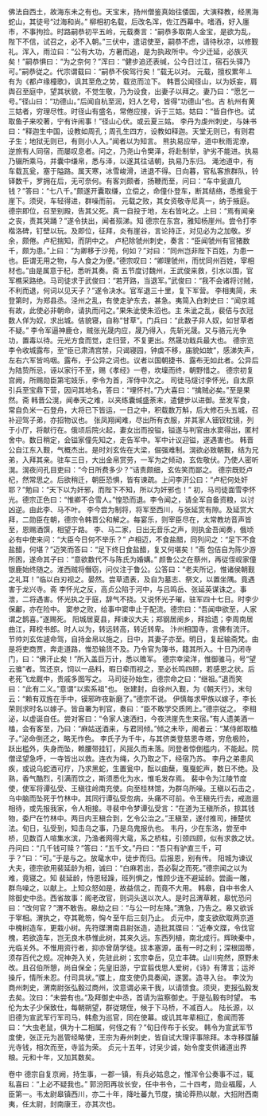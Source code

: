 <!-- { "loadSidebar": true } -->
佛法自西土，故海东未之有也。天宝末，扬州僧鉴真始往倭国，大演释教，经黑海蛇山，其徒号“过海和尚。”
柳相初名载，后改名浑，佐江西幕中。嗜酒，好入廛市，不事拘捡。时路嗣恭初平五岭，元载奏言：“嗣恭多取南人金宝，是欲为乱，陛下不信，试召之，必不入朝。”三伏中，遣诏使至，嗣恭不虑，请待秋凉，以修觐礼。浑入，雨泣曰：“公有大功，方暑而追，是为执政所中。今少迁延，必族灭矣！”嗣恭惧曰：“为之奈何？”浑曰：“健步追还表缄，公今日过江，宿石头驿乃可。”嗣恭従之。代宗谓载曰：“嗣恭不俟驾行矣！”载无以对。
元载，擅权累年⊥有为《都卢缘橦歌》，讽其至危之势，载览而泣下。
韩晋公闻径山，以为妖妄，肩舆召至庭中，望其状貌，不觉生敬，乃为设食，出妻子以拜之。妻乃曰：“愿乞一号。”径山曰：“功德山。”后闻自杭至润，妇人乞号，皆得“功德山”也。古 杭州有黄三姑者，穷理尽性。时径山有盛名，常倦应接，诉于三姑。姑曰：“皆自作也。试取鱼子来咬著，宁有许闹事！”径山心伏。或云夏三姑。
李丹为虔州刺史，与妹书曰：“释迦生中国，设教如周孔；周孔生四方，设教如释迦。天堂无则已，有则君子生；地狱无则已，有则小人入。”闻者以为知言。
熊执易应举，道中秋雨泥潦，逆旅有人同宿，而屡叹息者。问之，乃尧山令樊泽，将赴制举，驴劣不能进。执易乃辍所乘马，并囊中缣帛，悉与泽，以遂其往诘朝，执易乃东归。
渑池道中，有车载瓦瓮，塞于隘路。属天寒，冰雪峻滑，进退不得。日向暮，官私客旅群队，铃铎数千，罗拥在后，无可奈何。有客刘颇者，扬鞭而至，问曰：“车中瓮直几钱？”答曰：“七八千。”颇遂开囊取缣，立偿之，命僮仆登车，断其结络，悉推瓮于崖下。须臾，车轻得进，群噪而前。
元载之败，其女资敬寺尼真一，纳于掖庭。德宗即位，召至别殿，告其父死。真一自投于地，左右皆叱之。上曰：“焉有闻亲之丧，责其哭踊？”遂令扶出，闻者殒涕。知 德宗在东宫，雅知杨崖州。尝令打李楷洛碑，钉壁以玩。及即位，征拜，炎有崖谷，言论持正，对见必为之加敬。岁余，颇倦。卢杞揣知，而阴中之。
卢杞除虢州刺史，奏言：“臣闻虢州有官猪数千，颇为患。”上曰：“为卿移于沙苑，何如？”对曰：“同州岂非陛下百姓，为患一也。臣谓无用之物，与人食之为便。”德宗叹曰：“卿理虢州，而忧同州百姓，宰相材也。”由是属意于杞，悉听其奏。斋 五节度讨魏州，王武俊来救，引水以围，官军樵采路绝。马司徒求于武俊曰：“若开路，当退军。”武俊曰：“我不会诸将讨贼，不利而退，何词以见天子？”遂令决水。官军退三十里，复下军营。
李相夷简，未登第时，为郑县丞。泾州之乱，有使走驴东去，甚急。夷简入白刺史曰：“闻京城有故，此使必非朝命，请执而问之。”果朱泚使朱滔也。主 朱泚之乱，裴佶与衣冠数人佯为奴，求出城。佶貌寝，自称“甘草”。门兵曰：“此数子非人奴，如甘草者不疑。”
李令军逼神鹿仓，贼张光晟内应，晟乃得入，先斩光晟。又与骆元光争功，置毒以待。元光方食而觉，走归营，不复更出。然晟功戢兵最大也。
德宗览李令收城露布，至“臣已肃清宫禁，只谒寝园，钟虡不移，庙貌如故”，感涕失声，左右六军皆呜咽。露布，于公异之词也。议者以国朝捷书、露布无如此者。公异后为陆贽所忌，诬以家行不至，赐《孝经》一卷，坎壈而终，朝野惜之。
德宗初复宫阙，所赐勋臣第宅妓乐，李令为首，浑侍中次之。
司徒马燧讨李怀光，自太原引兵至宝鼎下营，因问其地名，答曰：“埋怀村。”乃大喜曰：“擒贼必矣。”至是果然。斋 韩晋公滉，闻奉天之难，以夹练囊缄盛荼末，遣健步以进御。至发军食，常自负米一石登舟，大将已下皆运，一日之中，积载数万斛，后大修石头五城，召补迎驾子弟，亦招物议也。
张凤翔闻难，尽出所有衣服，并其家人钿钗枕镜，列于小厅，将献行在。俄顷后院火起，妻女出而投镒，镒遂与判官由水窦得出，匿村舍中。数日稍定，会镒家僮先知之，走告军中。军中计议迎镒，遂遇害也。
韩晋公自江东入觐，气概杰出。是时刘玄佐在大梁，倔强难制。滉欲必致朝觐，结为兄弟，入拜其亲。驻车三日，大出金帛赏劳，一军为之倾动，玄佐敬伏。乃使人密听滉。滉夜问孔目吏曰：“今日所费多少？”诘责颇细，玄佐笑而鄙之。
德宗既贬卢杞，然常思之。后欲稍迁，朝臣恐惧，皆有谏疏。上问李汧公曰：“卢杞何处奸耶？”勉曰：“天下以为奸邪，而陛下不知，所以为奸邪也！”
初，马司徒面雪李怀光。德宗正色曰：“惟卿不合雪人。”惶恐而退。李令闻之，请全军自备资粮，以讨凶逆。由此李、马不叶。
李今尝为制将，将军至西川，与张延赏有隙。及延赏大拜，二勋臣在朝，德宗令韩晋公和解之。每宴乐，则宰臣尽在，太常教坊音声皆至，恩赐酒馔，相望于路。
李、马二家，日出无音乐之声，则执金吾闻奏，俄顷必有中使来问：“大臣今日何不举乐？”
卢相迈，不食盐醋，同列问之：“足下不食盐醋，何堪？”迈笑而答曰：“足下终日食盐醋，复又何堪矣！”斋 包佶自为陈少游所困，遂命其子曰：“意欲数代不与陈氏为婚媾。”
颜鲁公之在蔡州，再従侄岘家僮银鹿始终随之。淮西贼将僭窃，问仪注于鲁公。公答曰：“老夫所记，惟诸侯朝觐之礼耳！”临以白刃视之。晏然。尝草遗表，及自为墓志、祭文，以置坐隅。竟遇害于龙兴寺。斋 李怀光之反，高贞公陷于河中，与吕鸣岳、张延英谋诛之。事泄，二将遇害。怀光执之于庭，辞气不挠。又说怀光子璀，驻军四十七日。时李少保鄘，亦在险中。
窦参之败，给事中窦申止于配流。德宗曰：“吾闻申欲至，人家谓之鹊喜。”遂赐死。
阳城居夏县，拜谏议大夫；郑钢居阌乡，拜拾遗；李周南居曲江，拜校书郎。时人以为，转远转高，转近转卑。
汴州相国寺，言佛有流汗。节帅刘玄佐遽命驾，自持金帛以施之，日中，其妻子亦至。明日，复起输斋梵。由是将吏商贾，奔走道路，惟恐输货不及。乃令官为簿书，籍其所入。十日乃闭寺门，曰：“佛汗止矣！”所入盖巨万计，悉以赡军。
德宗幸梁洋，惟御骓马，号“望云骓”者。驾还京，饲以一品料，暇日牵而视之，至必长鸣四顾，若感恩之状。后老死飞龙厩中，贵戚多图写之。
马司徒孙始生，德宗命之曰：“继祖。”退而笑曰：“此有二义。”意谓“以索系祖”也。
张建封，自徐州入觐，为《朝天行》，末句云：“赖有双旌在手中，镆邪昨夜新磨了。”德宗不说。
伊慎每求甲族以嫁子，李长荣则求时名以嫁子。皆自署为判官，奏曰：“臣不敢学交质罔上。”德宗従之。
李相泌，以虚诞自任。尝对客曰：“令家人速洒扫，今夜洪崖先生来宿。”有人遗美酒一榼，会有客至，乃曰：“麻姑送酒来，与君同倾。”倾之未毕，阍者云：“某侍郎取榼子。”泌命倒还之，略无怍色。
李氏子为千牛，与其侪类登慈恩寺塔，穷危极险，跃出槛外，失身而坠，赖腰带挂钉，风摇久而未落。同登者惊倒槛内，不能起。院僧迳望急呼，一寺皆出以救。连衣为绳，久乃取之下，经宿乃苏。
李丹之弟患风疾，或说乌蛇酒可疗，乃求黑蛇，生置瓮中，酝以曲蘖，戛戛蛇声，数日不绝。及熟，香气酷烈，引满而饮之，斯须悉化为水，惟毛发存焉。
裴中令为江陵节度使，使军将谭弘受、王稹往岭南充使。向至桂林馆，为群乌所噪。王稹以石击之，乌中脑而坠死于竹林中。其同行谭弘受忽病，头痛不可前。令王稹先行去，戒迤逦相待，或先报我家，令人相接。寻裴中令梦谭弘受言：“在道为王稹所杀，掠其钱物，委尸在竹林中。两日内王稹合到，乞令公治之。”王稹至，遂付推司，捶楚优法。旬日，弘受到，知击乌之事，乃是乌鬼报仇也。
韦丹，少在东洛，尝至中桥，见数百人喧集水滨，乃渔者网得大鼋，系之桥柱，引颈四顾，似有求救之状。丹问曰：“几千钱可赎？”答曰：“五千文。”丹曰：“吾只有驴直三千，可乎？”曰：“可。”于是与之。放鼋水中，徒步而归。后报恩，别有传。
阳城为谏议大夫，德宗欲用裴延龄为相，诚曰：“白麻若出，吾必裂之而死。”德宗闻之以为难，竟寝之。知 裴延龄，恃恩轻躁，班列惧之，惟顾少连不避延龄。尝画一雕，群鸟噪之，以献上。上知众怒如是，故益信之，而竟不大用。
韩皋，自中书舍人除御史中丞。西省故事：阁老改官，则词头送以次人。是时吕渭草敕，皋忧恐问曰：“改何官？”渭不敢告。皋劫之曰：“与公一时左降。”渭急，乃告之。皋又欲诉于宰相。渭执之，夺其靴笏，恟々至午后三刻乃止。
贞元中，度支欲砍取两京道中槐树造车，更栽小树。先符牒渭南县尉张造，造批其牒曰：“近奉文牒，令伐官槐，若欲造车，岂无良木恭惟此树，其来久远。东西列植，南北成行。辉映秦中，光临关外。不惟用资行者，抑亦曾荫学徒。拔本塞源，虽有一时之利；深根固蒂，须存百代之规。况神尧入关，先驻此树；玄宗幸岳，见立丰碑。山川宛然，原野未改。且召伯所憩，尚自保全；先皇旧游，宁宜翦伐思人爱树，《诗》有薄言；运斧操斤，情所未忍。付司具状。”牒上，度支使仍具奏闻，遂罢。造寻入台。
李汶为商州刺史，渭南尉张弘毅过商州，汶意谓必来干我，以请馈食。须臾，吏报弘毅发去矣。汶曰：“未尝有也。”及拜御史中丞，首请为监察御史。于是弘毅有时望。
韦伦为太子少保致仕，每朝朔望，群従甥侄，候于下马桥，不减百人。
陆长源，以旧德为宣武军行军司马，韩愈为巡官，同在使幕。或讥其年辈相辽，愈闻而答曰：“大虫老鼠，俱为十二相属，何怪之有？”旬日传布于长安。
韩令为宣武军节度使，张正元为邕管经略使，王宗为寿州刺史，皆自试大理评事除拜。本寺移牒醵光寺钱，相次而至，寺监为荣。
贞元十五年，讨吴少诚，始令度支供诸道出界粮。元和十年，又加其数矣。 





卷中
德宗自复京阙，持生事，一郡一镇，有兵必姑息之，惟浑令公奏事不过，辄私喜曰：“上必不疑我也。”
郭汾阳再妆长安，任中书令，二十四考，勋业福履，人臣第一。韦太尉皋镇西川，亦二十年，降吐蕃九节度，擒论莽热以献，大招附西南夷，任太尉，封南康王，亦其次也。
